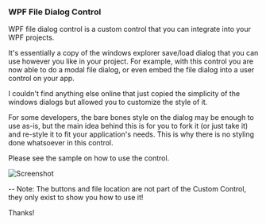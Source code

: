 ### WPF File Dialog Control

WPF file dialog control is a custom control that you can integrate into your WPF projects. 

It's essentially a copy of the windows explorer save/load dialog that you can use however you like in your project. For example, with this control you are now able to do a modal file dialog, or even embed the file dialog into a user control on your app.

I couldn't find anything else online that just copied the simplicity of the windows dialogs but allowed you to customize the style of it.

For some developers, the bare bones style on the dialog may be enough to use as-is, but the main idea behind this is for you to fork it (or just take it) and re-style it to fit your application's needs. This is why there is no styling done whatsoever in this control.

Please see the sample on how to use the control.

![Screenshot](https://raw.githubusercontent.com/chris84948/WPF_File_Dialog_Control/master/Images/AppScreenshot.png)

-- Note: The buttons and file location are not part of the Custom Control, they only exist to show you how to use it!


Thanks!